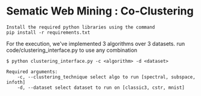 # Sematic Web Mining : Co-Clustering

    Install the required python libraries using the command  
    pip install -r requirements.txt
        
For the execution, we've implemented 3 algorithms over 3 datasets. run code/clustering_interface.py to use any combination

    $ python clustering_interface.py -c <algorithm> -d <dataset>
    
    Required arguments:
        -c, --clustering_technique select algo to run [spectral, subspace, infoth]
        -d, --dataset select dataset to run on [classic3, cstr, mnist]
